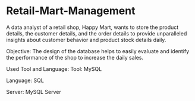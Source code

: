 # Retail-Mart-Management
A data analyst of a retail shop, Happy Mart, wants to store the product details, the customer details, and the order details to provide unparalleled insights about customer behavior and product stock details daily.

Objective:
The design of the database helps to easily evaluate and identify the performance of the shop to increase the daily sales.

Used Tool and Language:
Tool: MySQL

Language: SQL

Server: MySQL Server

